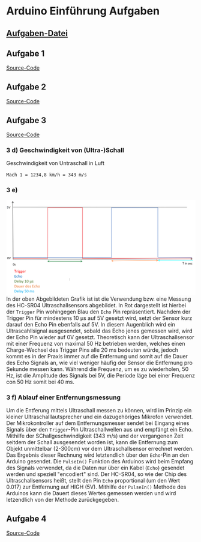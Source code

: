 # Arduino Einführung Aufgaben

## [Aufgaben-Datei](https://moodle.hsnr.de/pluginfile.php/640276/mod_resource/content/1/Anleitung_Kennenlernprojekte_WS2021_V3.pdf)

## Aufgabe 1

[Source-Code](https://git.ide3.de/universumgames/esp/-/tags/First-Task)

## Aufgabe 2

[Source-Code](https://git.ide3.de/universumgames/esp/-/tags/Second-Task)

## Aufgabe 3

[Source-Code](https://git.ide3.de/universumgames/esp/-/tags/Third-Task)

### 3 d) Geschwindigkeit von (Ultra-)Schall
Geschwindigkeit von Untraschall in Luft

    Mach 1 = 1234,8 km/h = 343 m/s

### 3 e)
![HC-SR04 Signal](imgs/HC_SR04_Signal.png)
In der oben Abgebildeten Grafik ist ist die Verwendung bzw. eine Messung des HC-SR04 Ultraschallsensors abgebildet. In Rot dargestellt ist hierbei der `Trigger` Pin wohingegen Blau den `Echo` Pin repräsentiert. Nachdem der Trigger Pin für mindestens 10 µs auf 5V gesetzt wird, setzt der Sensor kurz darauf den Echo Pin ebenfalls auf 5V. In diesem Augenblich wird ein Ultrascahllsignal ausgesendet, sobald das Echo jenes gemessen wird, wird der Echo Pin wieder auf 0V gesetzt. Theoretisch kann der Ultraschallsensor mit einer Frequenz von maximal 50 Hz betrieben werden, welches einen Charge-Wechsel des Trigger Pins alle 20 ms bedeuten würde, jedoch kommt es in der Praxis immer auf die Entfernung und somit auf die Dauer des Echo Signals an, wie viel weniger häufig der Sensor die Entfernung pro Sekunde messen kann. Während die Frequenz, um es zu wiederholen, 50 Hz, ist die Amplitude des Signals bei 5V, die Periode läge bei einer Frequenz con 50 Hz somit bei 40 ms.

### 3 f) Ablauf einer Entfernungsmessung
Um die Entferung mittels Ultraschall messen zu können, wird im Prinzip ein kleiner Ultraschalllautsprecher und ein dazugehöriges Mikrofon verwendet. Der Mikrokontroller auf dem Entfernungsmesser sendet bei Eingang eines Signals über den `Trigger`-Pin Ultraschallwellen aus und empfängt ein Echo. Mithilfe der SChallgeschwindigkeit (343 m/s) und der vergangenen Zeit seitdem der Schall ausgesendet worden ist, kann die Entfernung zum Objekt unmittelbar (2-300cm) vor dem Ultraschallsensor errechnet werden. Das Ergebnis dieser Rechnung wird letztendlich über den `Echo`-Pin an den Arduino gesendet. Die `PulseIn()` Funktion des Arduinos wird beim Empfang des Signals verwendet, da die Daten nur über ein Kabel (`Echo`) gesendet werden und speziell "encodiert" sind. Der HC-SR04, so wie der Chip des Ultraschallsensors heißt, stellt den Pin `Echo` proportional (um den Wert 0.017) zur Entfernung auf HIGH (5V). Mithilfe der `PulseIn()` Methode des Arduinos kann die Dauert dieses Wertes gemessen werden und wird letzendlich von der Methode zurückgegeben.


## Aufgabe 4

[Source-Code](https://git.ide3.de/universumgames/esp/-/tags)